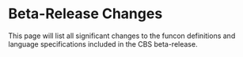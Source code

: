 Beta-Release Changes
====================

This page will list all significant changes to the funcon definitions and
language specifications included in the CBS beta-release.
